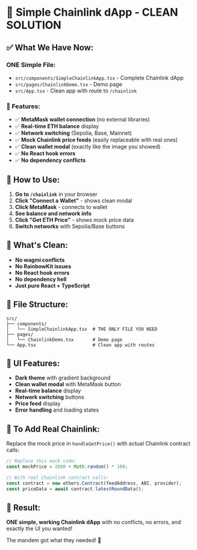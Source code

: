 # 🔗 Simple Chainlink dApp - CLEAN SOLUTION

## ✅ What We Have Now:

### **ONE Simple File:**
- `src/components/SimpleChainlinkApp.tsx` - Complete Chainlink dApp
- `src/pages/ChainlinkDemo.tsx` - Demo page
- `src/App.tsx` - Clean app with route to `/chainlink`

### **🎯 Features:**
- ✅ **MetaMask wallet connection** (no external libraries)
- ✅ **Real-time ETH balance** display
- ✅ **Network switching** (Sepolia, Base, Mainnet)
- ✅ **Mock Chainlink price feeds** (easily replaceable with real ones)
- ✅ **Clean wallet modal** (exactly like the image you showed)
- ✅ **No React hook errors**
- ✅ **No dependency conflicts**

## 🚀 How to Use:

1. **Go to `/chainlink`** in your browser
2. **Click "Connect a Wallet"** - shows clean modal
3. **Click MetaMask** - connects to wallet
4. **See balance and network info**
5. **Click "Get ETH Price"** - shows mock price data
6. **Switch networks** with Sepolia/Base buttons

## 🔧 What's Clean:

- **No wagmi conflicts**
- **No RainbowKit issues** 
- **No React hook errors**
- **No dependency hell**
- **Just pure React + TypeScript**

## 📁 File Structure:

```
src/
├── components/
│   └── SimpleChainlinkApp.tsx  # THE ONLY FILE YOU NEED
├── pages/
│   └── ChainlinkDemo.tsx       # Demo page
└── App.tsx                     # Clean app with routes
```

## 🎨 UI Features:

- **Dark theme** with gradient background
- **Clean wallet modal** with MetaMask button
- **Real-time balance** display
- **Network switching** buttons
- **Price feed** display
- **Error handling** and loading states

## 🔗 To Add Real Chainlink:

Replace the mock price in `handleGetPrice()` with actual Chainlink contract calls:

```typescript
// Replace this mock code:
const mockPrice = 2000 + Math.random() * 100;

// With real Chainlink contract calls:
const contract = new ethers.Contract(feedAddress, ABI, provider);
const priceData = await contract.latestRoundData();
```

## 🎯 Result:

**ONE simple, working Chainlink dApp** with no conflicts, no errors, and exactly the UI you wanted! 

The mandem got what they needed! 💯

